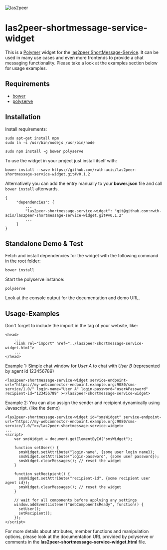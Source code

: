 ![las2peer](https://raw.githubusercontent.com/rwth-acis/las2peer/master/img/logo/bitmap/las2peer-logo-128x128.png)

las2peer-shortmessage-service-widget
====================================

This is a [Polymer](https://www.polymer-project.org/1.0/) widget for the [las2peer ShortMessage-Service](https://github.com/rwth-acis/las2peer-ShortMessage-Service).
It can be used in many use cases and even more frontends to provide a chat messaging functionality.
Please take a look at the examples section below for usage examples.

Requirements
------------

* [bower](https://bower.io/)
* [polyserve](https://www.npmjs.com/package/polyserve)

Installation
------------

Install requirements:

    sudo apt-get install npm
    sudo ln -s /usr/bin/nodejs /usr/bin/node

    sudo npm install -g bower polyserve

To use the widget in your project just install itself with:

    bower install --save https://github.com/rwth-acis/las2peer-shortmessage-service-widget.git#v0.1.2

Alternatively you can add the entry manually to your **bower.json** file and call `bower install` afterwards.

    {
         "dependencies": {
             ...
             "las2peer-shortmessage-service-widget": "git@github.com:rwth-acis/las2peer-shortmessage-service-widget.git#v0.1.2"
             ...
         }
    }

Standalone Demo & Test
----------------------

Fetch and install dependencies for the widget with the following command in the root folder:

    bower install

Start the polyserve instance:

    polyserve

Look at the console output for the documentation and demo URL.

Usage-Examples
--------------

Don't forget to include the import in the **<head>** tag of your website, like:

    <head>
        ...
        <link rel="import" href="../las2peer-shortmessage-service-widget.html">
        ...
    </head>

Example 1: Simple chat window for *User A* to chat with *User B* (represented by agent id 123456789)

    <las2peer-shortmessage-service-widget service-endpoint-url="https://my-webconnector-endpoint.example.org:9080/sms-service/1.0/" login-name="User A" login-password="userAPassword" recipient-id="123456789" ></las2peer-shortmessage-service-widget>

Example 2: You can also assign the sender and recipient dynamically using Javascript. (like the demo)

    <las2peer-shortmessage-service-widget id="smsWidget" service-endpoint-url="https://my-webconnector-endpoint.example.org:9080/sms-service/1.0/"></las2peer-shortmessage-service-widget>
    ...
    <script>
        var smsWidget = document.getElementById("smsWidget");
        
        function setUser() {
          smsWidget.setAttribute("login-name", {some user login name});
          smsWidget.setAttribute("login-password", {some user password});
          smsWidget.clearMessages(); // reset the widget
        }
        
        function setRecipient() {
          smsWidget.setAttribute("recipient-id", {some recipient user agent id});
          smsWidget.clearMessages(); // reset the widget
        }
        
        // wait for all components before applying any settings
        window.addEventListener("WebComponentsReady", function() {
          setUser();
          setRecipient();
        });
    </script>

For more details about attributes, member functions and manipulation options, please look at the documentation URL provided by polyserve or comments in the **las2peer-shortmessage-service-widget.html** file.
